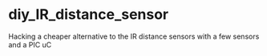 # diy_IR_distance_sensor
Hacking a cheaper alternative to the IR distance sensors with a few sensors and a PIC uC
